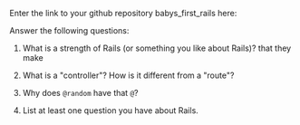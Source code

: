 Enter the link to your github repository babys_first_rails here: 



Answer the following questions: 

1. What is a strength of Rails (or something you like about Rails)? that they make 


2. What is a "controller"? How is it different from a "route"?


3. Why does `@random` have that `@`?


4. List at least one question you have about Rails.

